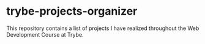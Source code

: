 # trybe-projects-organizer
This repository contains a list of projects I have realized throughout the Web Development Course at Trybe.
